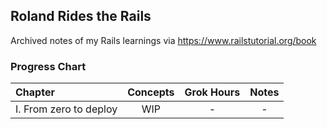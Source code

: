 ## Roland Rides the Rails
Archived notes of my Rails learnings via https://www.railstutorial.org/book

### Progress Chart
| Chapter | Concepts | Grok Hours | Notes |
|:--------|:--------:|:----------:|:-----:|
| I. From zero to deploy | WIP | - | - |
